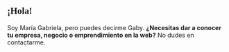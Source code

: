   <section class = "jumbotron">
    <div class = "container">
      <div class = "row text-center">
      </div>
      <div class="jumboright">
        <h1 style="font-family: arabella;">¡Hola!</h1>
        <p>Soy Mar&iacute;a Gabriela, pero puedes decirme Gaby. <b>¿Necesitas dar a conocer tu empresa, negocio o emprendimiento
          en la web?</b> No dudes en contactarme.</p>
    </div>
  </section>

